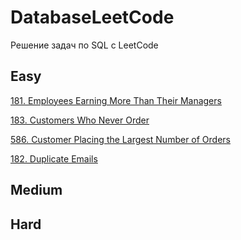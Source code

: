 # DatabaseLeetCode
Решение задач по SQL с LeetCode

## Easy
[181. Employees Earning More Than Their Managers](https://github.com/Afonina-Olga/DatabaseLeetCode/blob/main/Easy/181.%20Employees%20Earning%20More%20Than%20Their%20Managers.md)

[183. Customers Who Never Order](https://github.com/Afonina-Olga/DatabaseLeetCode/blob/main/Easy/183.%20Customers%20Who%20Never%20Order.md)

[586. Customer Placing the Largest Number of Orders](https://github.com/Afonina-Olga/DatabaseLeetCode/blob/main/Easy/586.%20Customer%20Placing%20the%20Largest%20Number%20of%20Orders.md)

[182. Duplicate Emails]()

## Medium

## Hard
